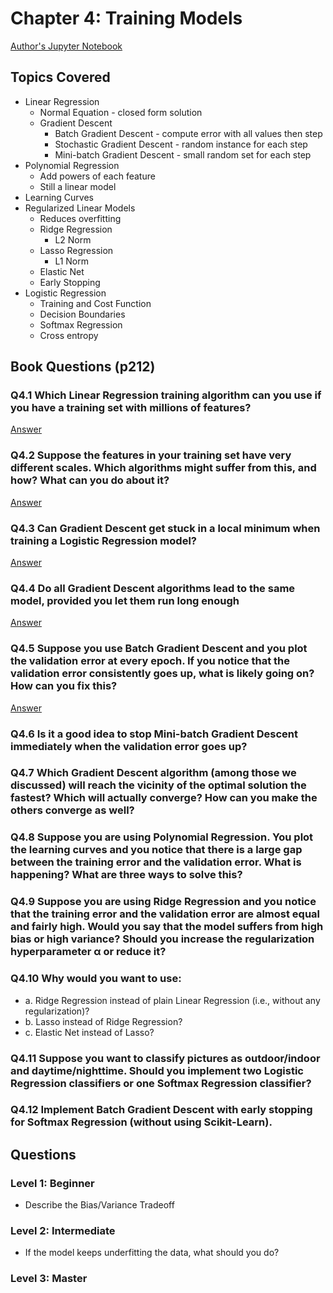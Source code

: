 # Chapter 4: Training Models

[Author's Jupyter Notebook](https://github.com/ageron/handson-ml2/blob/master/04_training_linear_models.ipynb)

## Topics Covered

- Linear Regression
  - Normal Equation - closed form solution
  - Gradient Descent
    - Batch Gradient Descent - compute error with all values then step
    - Stochastic Gradient Descent - random instance for each step
    - Mini-batch Gradient Descent - small random set for each step
- Polynomial Regression
  - Add powers of each feature
  - Still a linear model
- Learning Curves
- Regularized Linear Models
  - Reduces overfitting
  - Ridge Regression
    - L2 Norm
  - Lasso Regression
    - L1 Norm
  - Elastic Net
  - Early Stopping
- Logistic Regression
  - Training and Cost Function
  - Decision Boundaries
  - Softmax Regression
  - Cross entropy

## Book Questions (p212)

### Q4.1 Which Linear Regression training algorithm can you use if you have a training set with millions of features?

[Answer](q_4_1_ans.md)

### Q4.2 Suppose the features in your training set have very different scales. Which algorithms might suffer from this, and how? What can you do about it?

[Answer](q_4_2_ans.md)

### Q4.3 Can Gradient Descent get stuck in a local minimum when training a Logistic Regression model?

[Answer](q_4_3_ans.md)

### Q4.4 Do all Gradient Descent algorithms lead to the same model, provided you let them run long enough

[Answer](q_4_4_ans.md)

### Q4.5 Suppose you use Batch Gradient Descent and you plot the validation error at every epoch. If you notice that the validation error consistently goes up, what is likely going on? How can you fix this?

[Answer](q_4_5_ans.md)

### Q4.6 Is it a good idea to stop Mini-batch Gradient Descent immediately when the validation error goes up?

### Q4.7 Which Gradient Descent algorithm (among those we discussed) will reach the vicinity of the optimal solution the fastest? Which will actually converge? How can you make the others converge as well?

### Q4.8 Suppose you are using Polynomial Regression. You plot the learning curves and you notice that there is a large gap between the training error and the validation error. What is happening? What are three ways to solve this?

### Q4.9 Suppose you are using Ridge Regression and you notice that the training error and the validation error are almost equal and fairly high. Would you say that the model suffers from high bias or high variance? Should you increase the regularization hyperparameter α or reduce it?

### Q4.10 Why would you want to use:

- a. Ridge Regression instead of plain Linear Regression (i.e., without any regularization)?
- b. Lasso instead of Ridge Regression?
- c. Elastic Net instead of Lasso?


### Q4.11 Suppose you want to classify pictures as outdoor/indoor and daytime/nighttime. Should you implement two Logistic Regression classifiers or one Softmax Regression classifier?

### Q4.12 Implement Batch Gradient Descent with early stopping for Softmax Regression (without using Scikit-Learn).


## Questions


### Level 1: Beginner

- Describe the Bias/Variance Tradeoff

### Level 2: Intermediate

- If the model keeps underfitting the data, what should you do?

### Level 3: Master
